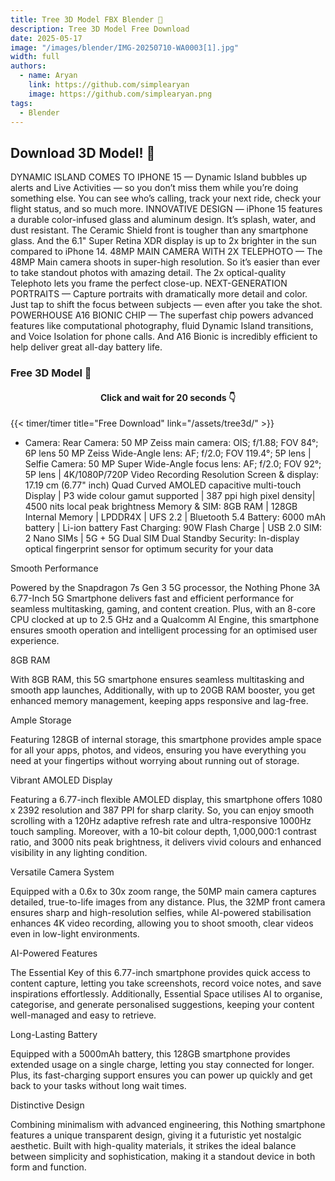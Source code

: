 ```yaml
---
title: Tree 3D Model FBX Blender 🌲
description: Tree 3D Model Free Download
date: 2025-05-17
image: "/images/blender/IMG-20250710-WA0003[1].jpg"
width: full
authors:
  - name: Aryan
    link: https://github.com/simplearyan
    image: https://github.com/simplearyan.png
tags:
  - Blender
---
```



## Download 3D Model! 👋

DYNAMIC ISLAND COMES TO IPHONE 15 — Dynamic Island bubbles up alerts and Live Activities — so you don’t miss them while you’re doing something else. You can see who’s calling, track your next ride, check your flight status, and so much more.
INNOVATIVE DESIGN — iPhone 15 features a durable color-infused glass and aluminum design. It’s splash, water, and dust resistant. The Ceramic Shield front is tougher than any smartphone glass. And the 6.1" Super Retina XDR display is up to 2x brighter in the sun compared to iPhone 14.
48MP MAIN CAMERA WITH 2X TELEPHOTO — The 48MP Main camera shoots in super-high resolution. So it’s easier than ever to take standout photos with amazing detail. The 2x optical-quality Telephoto lets you frame the perfect close-up.
NEXT-GENERATION PORTRAITS — Capture portraits with dramatically more detail and color. Just tap to shift the focus between subjects — even after you take the shot.
POWERHOUSE A16 BIONIC CHIP — The superfast chip powers advanced features like computational photography, fluid Dynamic Island transitions, and Voice Isolation for phone calls. And A16 Bionic is incredibly efficient to help deliver great all-day battery life.









### Free 3D Model 🧊

<div style="text-align:center">
<h4>Click and wait for 20 seconds 👇
</div>

{{< timer/timer title="Free Download" link="/assets/tree3d/" >}}








- Camera: Rear Camera: 50 MP Zeiss main camera: OIS; f/1.88; FOV 84°; 6P lens 50 MP Zeiss Wide-Angle lens: AF; f/2.0; FOV 119.4°; 5P lens | Selfie Camera: 50 MP Super Wide-Angle focus lens: AF; f/2.0; FOV 92°; 5P lens | 4K/1080P/720P Video Recording Resolution
Screen & display: 17.19 cm (6.77" inch) Quad Curved AMOLED capacitive multi-touch Display | P3 wide colour gamut supported | 387 ppi high pixel density| 4500 nits local peak brightness
Memory & SIM: 8GB RAM | 128GB Internal Memory | LPDDR4X | UFS 2.2 | Bluetooth 5.4
Battery: 6000 mAh battery | Li-ion battery
Fast Charging: 90W Flash Charge | USB 2.0
SIM: 2 Nano SIMs | 5G + 5G Dual SIM Dual Standby
Security: In-display optical fingerprint sensor for optimum security for your data

Smooth Performance

Powered by the Snapdragon 7s Gen 3 5G processor, the Nothing Phone 3A 6.77-Inch 5G Smartphone delivers fast and efficient performance for seamless multitasking, gaming, and content creation. Plus, with an 8-core CPU clocked at up to 2.5 GHz and a Qualcomm AI Engine, this smartphone ensures smooth operation and intelligent processing for an optimised user experience.


8GB RAM

With 8GB RAM, this 5G smartphone ensures seamless multitasking and smooth app launches, Additionally, with up to 20GB RAM booster, you get enhanced memory management, keeping apps responsive and lag-free.


Ample Storage

Featuring 128GB of internal storage, this smartphone provides ample space for all your apps, photos, and videos, ensuring you have everything you need at your fingertips without worrying about running out of storage.


Vibrant AMOLED Display

Featuring a 6.77-inch flexible AMOLED display, this smartphone offers 1080 x 2392 resolution and 387 PPI for sharp clarity. So, you can enjoy smooth scrolling with a 120Hz adaptive refresh rate and ultra-responsive 1000Hz touch sampling. Moreover, with a 10-bit colour depth, 1,000,000:1 contrast ratio, and 3000 nits peak brightness, it delivers vivid colours and enhanced visibility in any lighting condition.


Versatile Camera System

Equipped with a 0.6x to 30x zoom range, the 50MP main camera captures detailed, true-to-life images from any distance. Plus, the 32MP front camera ensures sharp and high-resolution selfies, while AI-powered stabilisation enhances 4K video recording, allowing you to shoot smooth, clear videos even in low-light environments.


AI-Powered Features

The Essential Key of this 6.77-inch smartphone provides quick access to content capture, letting you take screenshots, record voice notes, and save inspirations effortlessly. Additionally, Essential Space utilises AI to organise, categorise, and generate personalised suggestions, keeping your content well-managed and easy to retrieve.


Long-Lasting Battery

Equipped with a 5000mAh battery, this 128GB smartphone provides extended usage on a single charge, letting you stay connected for longer. Plus, its fast-charging support ensures you can power up quickly and get back to your tasks without long wait times.


Distinctive Design

Combining minimalism with advanced engineering, this Nothing smartphone features a unique transparent design, giving it a futuristic yet nostalgic aesthetic. Built with high-quality materials, it strikes the ideal balance between simplicity and sophistication, making it a standout device in both form and function.
